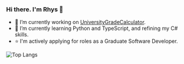 ### Hi there. I'm Rhys 👋


- 🔭 I’m currently working on [UniversityGradeCalculator](https://github.com/TheRealDougie1/UniversityGradeCalculator).
- 🌱 I’m currently learning Python and TypeScript, and refining my C# skills.
- ⭐ I'm actively applying for roles as a Graduate Software Developer.

<!-- Credit to https://github.com/anuraghazra/github-readme-stats for providing this: -->
![Top Langs](https://github-readme-stats.vercel.app/api/top-langs/?username=TheRealDougie1&layout=compact&theme=material-palenight)

